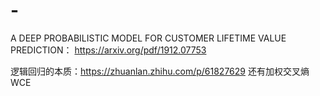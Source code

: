 # -

A DEEP PROBABILISTIC MODEL FOR CUSTOMER LIFETIME VALUE PREDICTION： https://arxiv.org/pdf/1912.07753

逻辑回归的本质：https://zhuanlan.zhihu.com/p/61827629 还有加权交叉熵WCE
